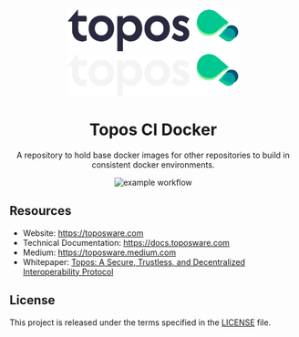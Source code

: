 <div id="top"></div>
<!-- PROJECT LOGO -->
<br />
<div align="center">

  <img src="./.github/assets/logo.png#gh-light-mode-only" alt="Logo" width="300">
  <img src="./.github/assets/logo_dark.png#gh-dark-mode-only" alt="Logo" width="300">

  <h1>Topos CI Docker</h1>
  
  <p>
    A repository to hold base docker images for other repositories to build in consistent docker environments.
  </p>
  
  ![example workflow](https://github.com/toposware/topos-ci-docker/actions/workflows/rust_builder.yml/badge.svg)
</div>

## Resources

- Website: https://toposware.com
- Technical Documentation: https://docs.toposware.com
- Medium: https://toposware.medium.com
- Whitepaper: [Topos: A Secure, Trustless, and Decentralized
  Interoperability Protocol](https://arxiv.org/pdf/2206.03481.pdf)

## License

This project is released under the terms specified in the [LICENSE](LICENSE) file.
